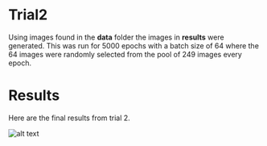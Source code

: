 # Trial2

Using images found in the **data** folder the images in **results** were generated. This was run for 5000 epochs with a batch size of 64 where the 64 images were randomly selected from the pool of 249 images every epoch.

# Results

Here are the final results from trial 2.

![alt text](https://github.com/albertgarcia7149/Undergraduate-ML-Research/blob/master/GANS/W/CapyGAN/Trial2/results/epoch4950.jpg "Final Result")


